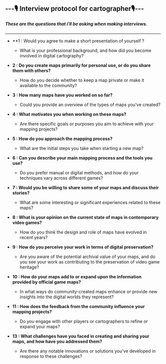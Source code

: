 
## ---🎙️ Interview protocol for cartographer🎙️---

##### These are the questions that i'll be asking when making interviews.

---

- **1 : Would you agree to make a short presentation of yourself ? 
    
    - What is your professional background, and how did you become involved in digital cartography?

- **2 : Do you create maps primarily for personal use, or do you share them with others?**
    
    - How do you decide whether to keep a map private or make it available to the community?

- **3 : How many maps have you worked on so far?**
    
    - Could you provide an overview of the types of maps you’ve created?

- **4 : What motivates you when working on these maps?**
    
    - Are there specific goals or purposes you aim to achieve with your mapping projects?

- **5 : How do you approach the mapping process?**
    
    - What are the initial steps you take when starting a new map?

- **6 : Can you describe your main mapping process and the tools you use?**
    
    - Do you prefer manual or digital methods, and how do your techniques vary across different games?

- **7 : Would you be willing to share some of your maps and discuss their stories?**
    
    - What are some interesting or significant experiences related to these maps?

- **8 : What is your opinion on the current state of maps in contemporary video games?**
    
    - How do you think the design and role of maps have evolved in recent years?

- **9 : How do you perceive your work in terms of digital preservation?**
    
    - Are you aware of the potential archival value of your maps, and do you see your work as contributing to the preservation of video game heritage?

- **10 : How do your maps add to or expand upon the information provided by official game maps?**
    
    - In what ways do community-created maps enhance or provide new insights into the digital worlds they represent?

- **11 : How does the feedback from the community influence your mapping projects?**
    
    - Do you engage with other players or cartographers to refine or expand your maps?

- **13 : What challenges have you faced in creating and sharing your maps, and how have you addressed them?**
    
    - Are there any notable innovations or solutions you’ve developed in response to these challenges?